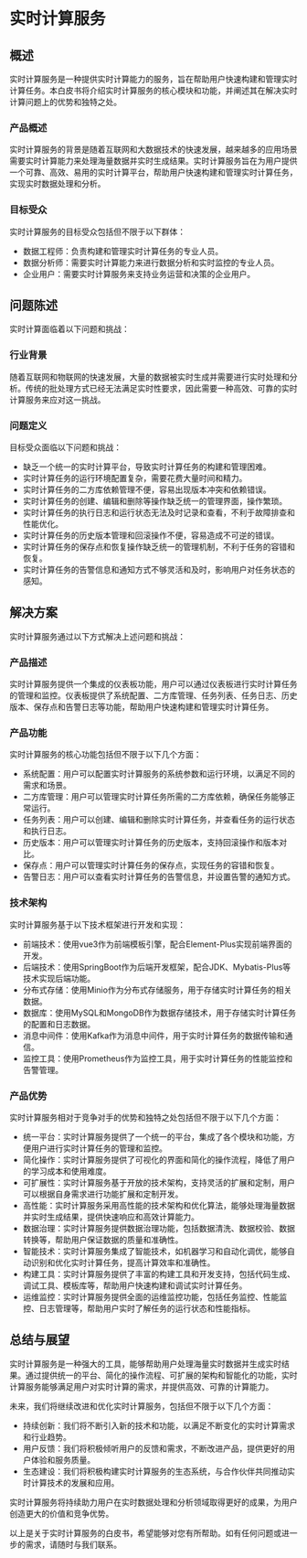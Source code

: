 # 实时计算服务

## 概述
实时计算服务是一种提供实时计算能力的服务，旨在帮助用户快速构建和管理实时计算任务。本白皮书将介绍实时计算服务的核心模块和功能，并阐述其在解决实时计算问题上的优势和独特之处。

### 产品概述
实时计算服务的背景是随着互联网和大数据技术的快速发展，越来越多的应用场景需要实时计算能力来处理海量数据并实时生成结果。实时计算服务旨在为用户提供一个可靠、高效、易用的实时计算平台，帮助用户快速构建和管理实时计算任务，实现实时数据处理和分析。

### 目标受众
实时计算服务的目标受众包括但不限于以下群体：
- 数据工程师：负责构建和管理实时计算任务的专业人员。
- 数据分析师：需要实时计算能力来进行数据分析和实时监控的专业人员。
- 企业用户：需要实时计算服务来支持业务运营和决策的企业用户。

## 问题陈述
实时计算面临着以下问题和挑战：

### 行业背景
随着互联网和物联网的快速发展，大量的数据被实时生成并需要进行实时处理和分析。传统的批处理方式已经无法满足实时性要求，因此需要一种高效、可靠的实时计算服务来应对这一挑战。

### 问题定义
目标受众面临以下问题和挑战：
- 缺乏一个统一的实时计算平台，导致实时计算任务的构建和管理困难。
- 实时计算任务的运行环境配置复杂，需要花费大量时间和精力。
- 实时计算任务的二方库依赖管理不便，容易出现版本冲突和依赖错误。
- 实时计算任务的创建、编辑和删除等操作缺乏统一的管理界面，操作繁琐。
- 实时计算任务的执行日志和运行状态无法及时记录和查看，不利于故障排查和性能优化。
- 实时计算任务的历史版本管理和回滚操作不便，容易造成不可逆的错误。
- 实时计算任务的保存点和恢复操作缺乏统一的管理机制，不利于任务的容错和恢复。
- 实时计算任务的告警信息和通知方式不够灵活和及时，影响用户对任务状态的感知。

## 解决方案
实时计算服务通过以下方式解决上述问题和挑战：

### 产品描述
实时计算服务提供一个集成的仪表板功能，用户可以通过仪表板进行实时计算任务的管理和监控。仪表板提供了系统配置、二方库管理、任务列表、任务日志、历史版本、保存点和告警日志等功能，帮助用户快速构建和管理实时计算任务。

### 产品功能
实时计算服务的核心功能包括但不限于以下几个方面：
- 系统配置：用户可以配置实时计算服务的系统参数和运行环境，以满足不同的需求和场景。
- 二方库管理：用户可以管理实时计算任务所需的二方库依赖，确保任务能够正常运行。
- 任务列表：用户可以创建、编辑和删除实时计算任务，并查看任务的运行状态和执行日志。
- 历史版本：用户可以管理实时计算任务的历史版本，支持回滚操作和版本对比。
- 保存点：用户可以管理实时计算任务的保存点，实现任务的容错和恢复。
- 告警日志：用户可以查看实时计算任务的告警信息，并设置告警的通知方式。

### 技术架构
实时计算服务基于以下技术框架进行开发和实现：
- 前端技术：使用vue3作为前端模板引擎，配合Element-Plus实现前端界面的开发。
- 后端技术：使用SpringBoot作为后端开发框架，配合JDK、Mybatis-Plus等技术实现后端功能。
- 分布式存储：使用Minio作为分布式存储服务，用于存储实时计算任务的相关数据。
- 数据库：使用MySQL和MongoDB作为数据存储技术，用于存储实时计算任务的配置和日志数据。
- 消息中间件：使用Kafka作为消息中间件，用于实时计算任务的数据传输和通信。
- 监控工具：使用Prometheus作为监控工具，用于实时计算任务的性能监控和告警管理。

### 产品优势
实时计算服务相对于竞争对手的优势和独特之处包括但不限于以下几个方面：
- 统一平台：实时计算服务提供了一个统一的平台，集成了各个模块和功能，方便用户进行实时计算任务的管理和监控。
- 简化操作：实时计算服务提供了可视化的界面和简化的操作流程，降低了用户的学习成本和使用难度。 
- 可扩展性：实时计算服务基于开放的技术架构，支持灵活的扩展和定制，用户可以根据自身需求进行功能扩展和定制开发。
- 高性能：实时计算服务采用高性能的技术架构和优化算法，能够处理海量数据并实时生成结果，提供快速响应和高效计算能力。
- 数据治理：实时计算服务提供数据治理功能，包括数据清洗、数据校验、数据转换等，帮助用户保证数据的质量和准确性。
- 智能技术：实时计算服务集成了智能技术，如机器学习和自动化调优，能够自动识别和优化实时计算任务，提高计算效率和准确性。
- 构建工具：实时计算服务提供了丰富的构建工具和开发支持，包括代码生成、调试工具、模板库等，帮助用户快速构建和调试实时计算任务。
- 运维监控：实时计算服务提供全面的运维监控功能，包括任务监控、性能监控、日志管理等，帮助用户实时了解任务的运行状态和性能指标。

## 总结与展望
实时计算服务是一种强大的工具，能够帮助用户处理海量实时数据并生成实时结果。通过提供统一的平台、简化的操作流程、可扩展的架构和智能化的功能，实时计算服务能够满足用户对实时计算的需求，并提供高效、可靠的计算能力。

未来，我们将继续改进和优化实时计算服务，包括但不限于以下几个方面：
- 持续创新：我们将不断引入新的技术和功能，以满足不断变化的实时计算需求和行业趋势。
- 用户反馈：我们将积极倾听用户的反馈和需求，不断改进产品，提供更好的用户体验和服务质量。
- 生态建设：我们将积极构建实时计算服务的生态系统，与合作伙伴共同推动实时计算技术的发展和应用。

实时计算服务将持续助力用户在实时数据处理和分析领域取得更好的成果，为用户创造更大的价值和竞争优势。

以上是关于实时计算服务的白皮书，希望能够对您有所帮助。如有任何问题或进一步的需求，请随时与我们联系。